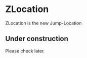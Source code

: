 ZLocation
=========

ZLocation is the new Jump-Location

## Under construction

Please check later.
